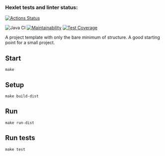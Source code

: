### Hexlet tests and linter status:
[![Actions Status](https://github.com/Go-sha/java-project-71/workflows/hexlet-check/badge.svg)](https://github.com/Go-sha/java-project-71/actions)

![Java CI](https://github.com/Go-sha/java-project-71/workflows/Java%20CI/badge.svg)
[![Maintainability](https://api.codeclimate.com/v1/badges/abbf7470a3de945e6064/maintainability)](https://codeclimate.com/github/Go-sha/java-project-71/maintainability)
[![Test Coverage](https://api.codeclimate.com/v1/badges/abbf7470a3de945e6064/test_coverage)](https://codeclimate.com/github/Go-sha/java-project-71/test_coverage)

A project template with only the bare minimum of structure. A good starting point for a small project.

## Start

```
make
```

## Setup
```
make build-dist
```

## Run
```
make run-dist
```

## Run tests
```
make test
```
